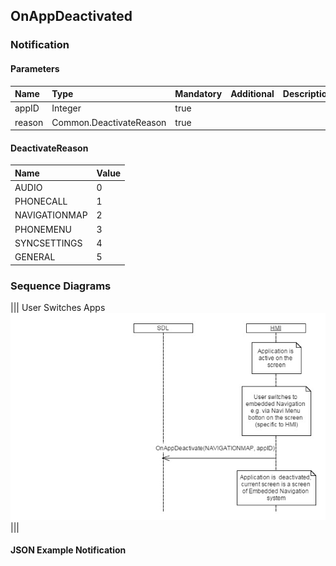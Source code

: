 ## OnAppDeactivated


### Notification

#### Parameters

|Name|Type|Mandatory|Additional|Description|
|:---|:---|:--------|:---------|:----------|
|appID|Integer|true|||
|reason|Common.DeactivateReason|true|||

#### DeactivateReason

|Name|Value|
|:---|:----|
|AUDIO|0|
|PHONECALL|1|
|NAVIGATIONMAP|2|
|PHONEMENU|3|
|SYNCSETTINGS|4|
|GENERAL|5|

### Sequence Diagrams
|||
User Switches Apps
![OnAppDeactivated](./assets/OnAppDeactivated.png)
|||

#### JSON Example Notification
```json

```
